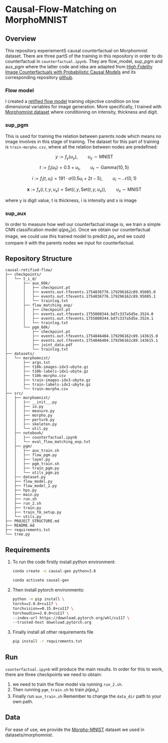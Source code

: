 # Causal-Flow-Matching on MorphoMNIST
## Overview
This repository experiementS causal counterfactual on Morphomnist dataset. There are three partS of the training in this repository in order to do counterfactual in `counterfactual.ipynb`. They are flow_model, sup_pgm and aux_pgm where the latter code and idea are adapted from [High Fidelity Image Counterfactuals with Probabilistic Causal Models](https://arxiv.org/pdf/2306.15764) and its corresponding repository [github](https://github.com/biomedia-mira/causal-gen/tree/main). 
### Flow model
I created a [retified flow model](https://openreview.net/pdf?id=XVjTT1nw5z) training objective condition on low dimensional variables for image generation. More specifically, I trained with [Morphomnist dataset](https://github.com/dccastro/Morpho-MNIST) where conditioning on intensity, thickness and digit.
### sup_pgm
This is used for training the relation between parents node which means no image involves in this stage of training. The dataset for this part of training is `train-morpho.csv`, where all the relation between nodes are predefined: 

$$y := f_y(u_y), \qquad u_y \sim \text{MNIST}$$

$$t := f_t(u_t) = 0.5 + u_t, \qquad u_t \sim \text{Gamma}(10,5) $$

$$i := f_i(t,u_i) = 191 \cdot \sigma(0.5u_i + 2t - 5), \qquad u_i \sim \mathcal{N}(0,1) $$

$$\mathbf{x} := f_x(i,t,y,u_x) = \text{Set}(i, y, \text{Set}(t, y, u_x)), \qquad u_x \sim \text{MNIST}$$ 

where y is digit value, t is thickness, i is intensity and x is image
### sup_aux
In order to measure how well our counterfactual image is, we train a simple CNN classification model $q(pa_x|x)$. Once we obtain our counterfactual image, we could use this trained model to predict $pa_x$ and we could compare it with the parents nodes we input for counterfactual. 
## Repository Structure

```
causal-retified-flow/
├── checkpoints/
│   └── t_i_d/
│       ├── aux_60k/
│       │   ├── checkpoint.pt
│       │   ├── events.out.tfevents.1754836776.179296162c89.95085.0
│       │   ├── events.out.tfevents.1754836776.179296162c89.95085.1
│       │   └── trainlog.txt
│       ├── flow_matching_exp/
│       │   ├── checkpoint.pt
│       │   ├── events.out.tfevents.1755080344.bd7c337a5d5e.3524.0
│       │   ├── events.out.tfevents.1755080344.bd7c337a5d5e.3524.1
│       │   └── trainlog.txt
│       └── pgm_60k/
│           ├── checkpoint.pt
│           ├── events.out.tfevents.1754846404.179296162c89.143615.0
│           ├── events.out.tfevents.1754846404.179296162c89.143615.1
│           ├── joint_data.pdf
│           └── trainlog.txt
├── datasets/
│   └── morphomnist/
│       ├── args.txt
│       ├── t10k-images-idx3-ubyte.gz
│       ├── t10k-labels-idx1-ubyte.gz
│       ├── t10k-morpho.csv
│       ├── train-images-idx3-ubyte.gz
│       ├── train-labels-idx1-ubyte.gz
│       └── train-morpho.csv
├── src/
│   ├── morphomnist/
│   │   ├── __init__.py
│   │   ├── io.py
│   │   ├── measure.py
│   │   ├── morpho.py
│   │   ├── perturb.py
│   │   ├── skeleton.py
│   │   └── util.py
│   ├── notebook/
│   │   ├── counterfactual.ipynb
│   │   └── eval_flow_matching_exp.txt
│   ├── pgm/
│   │   ├── aux_train.sh
│   │   ├── flow_pgm.py
│   │   ├── layer.py
│   │   ├── pgm_train.sh
│   │   ├── train_pgm.py
│   │   └── utils_pgm.py
│   ├── dataset.py
│   ├── flow_model.py
│   ├── flow_model_2.py
│   ├── hps.py
│   ├── main.py
│   ├── run.sh
│   ├── run_2.sh
│   ├── train.py
│   ├── train_fm_setup.py
│   └── utils.py
├── PROJECT_STRUCTURE.md
├── README.md
├── requirements.txt
└── tree.py
```
## Requirements
1. To run the code firstly install python environment:
   ```bash
   conda create -n causal-gen python=3.8
   ```
   ```bash
   conda activate causal-gen
   ```
2. Then install pytorch environments:
   ```bash
   python -m pip install \
   torch==2.0.0+cu117 \
   torchvision==0.15.0+cu117 \
   torchaudio==2.0.0+cu117 \
   --index-url https://download.pytorch.org/whl/cu117 \
   --trusted-host download.pytorch.org
   ```
3. Finally install all other requirements file
   ```bash
   pip install -r requirements.txt
   ```
## Run 
`counterfactual.ipynb` will produce the main results. In order for this to work, there are three checkpoints we need to obtain:
1. we need to train the flow model via running `run_2.sh`.
2. Then running `pgm_train.sh` to train $p(pa_x)$
3. Finally run `aux_train.sh`
Remember to change the `data_dir` path to your own path.  
## Data
For ease of use, we provide the [Morpho-MNIST](https://github.com/dccastro/Morpho-MNIST) dataset we used in datasets/morphomnist. 
